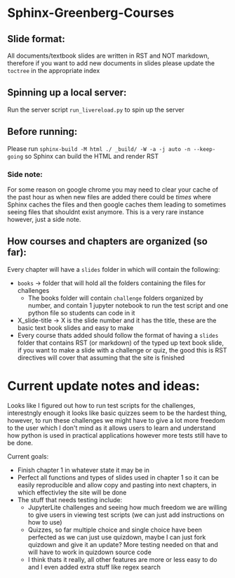# Sphinx-Greenberg-Courses

## Slide format:
All documents/textbook slides are written in RST and NOT markdown, therefore if you want to add new documents in slides please update the `toctree` in the appropriate index

## Spinning up a local server:
Run the server script `run_livereload.py` to spin up the server

## Before running:
Please run `sphinx-build -M html ./ _build/ -W -a -j auto -n --keep-going` so Sphinx can build the HTML and render RST

### Side note:
For some reason on google chrome you may need to clear your cache of the past hour as when new files are added there could be *times* where Sphinx caches the files and then google caches them leading to sometimes seeing files that shouldnt exist anymore. This is a very rare instance however, just a side note.

## How courses and chapters are organized (so far):
Every chapter will have a `slides` folder in which will contain the following:
- `books` -> folder that will hold all the folders containing the files for challenges
  - The books folder will contain `challenge` folders organized by number, and contain 1 jupyter notebook to run the test script and one python file so students can code in it
- X_slide-title -> X is the slide number and it has the title, these are the basic text book slides and easy to make
- Every course thats added should follow the format of having a `slides` folder that contains RST (or markdown) of the typed up text book slide, if you want to make a slide with a challenge or quiz, the good this is RST directives will cover that assuming that the site is finished

# Current update notes and ideas:
Looks like I figured out how to run test scripts for the challenges, interestngly enough it looks like basic quizzes seem to be the hardest thing, however, to run these challenges we might have to give a lot more freedom to the user which I don't mind as it allows users to learn and understand how python is used in practical applications however more tests still have to be done.

Current goals:
- Finish chapter 1 in whatever state it may be in
- Perfect all functions and types of slides used in chapter 1 so it can be easily reproducible and allow copy and pasting into next chapters, in which effectivley the site will be done
- The stuff that needs testing include:
  - JupyterLite challenges and seeing how much freedom we are willing to give users in viewing test scripts (we can just add instructions on how to use)
  - Quizzes, so far multiple choice and single choice have been perfected as we can just use quizdown, maybe I can just fork quizdown and give it an update? More testing needed on that and will have to work in quizdown source code
  - I think thats it really, all other features are more or less easy to do and I even added extra stuff like regex search
